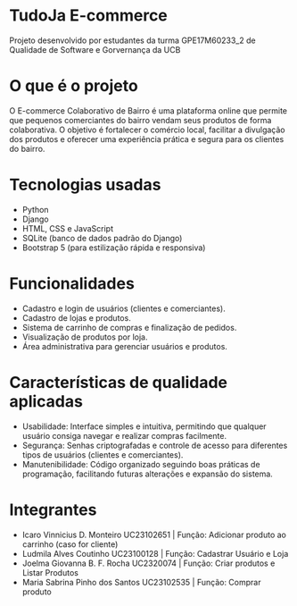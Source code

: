 
# TudoJa E-commerce
Projeto desenvolvido por estudantes da turma GPE17M60233_2 de Qualidade de Software e Gorvernança da UCB

# O que é o projeto
O E-commerce Colaborativo de Bairro é uma plataforma online que permite que pequenos comerciantes do bairro vendam seus produtos de forma colaborativa. O objetivo é fortalecer o comércio local, facilitar a divulgação dos produtos e oferecer uma experiência prática e segura para os clientes do bairro.

# Tecnologias usadas
* Python
* Django
* HTML, CSS e JavaScript
* SQLite (banco de dados padrão do Django)
* Bootstrap 5 (para estilização rápida e responsiva)

# Funcionalidades
* Cadastro e login de usuários (clientes e comerciantes).
* Cadastro de lojas e produtos.
* Sistema de carrinho de compras e finalização de pedidos.
* Visualização de produtos por loja.
* Área administrativa para gerenciar usuários e produtos.

# Características de qualidade aplicadas
* Usabilidade: Interface simples e intuitiva, permitindo que qualquer usuário consiga navegar e realizar compras facilmente.
* Segurança: Senhas criptografadas e controle de acesso para diferentes tipos de usuários (clientes e comerciantes).
* Manutenibilidade: Código organizado seguindo boas práticas de programação, facilitando futuras alterações e expansão do sistema.

# Integrantes
* Icaro Vinnicius D. Monteiro UC23102651 | Função: Adicionar produto ao carrinho (caso for cliente)
* Ludmila Alves Coutinho UC23100128 | Função: Cadastrar Usuário e Loja
* Joelma Giovanna B. F. Rocha UC2320074 | Função: Criar produtos e Listar Produtos
* Maria Sabrina Pinho dos Santos UC23102535 | Função: Comprar produto 
 
